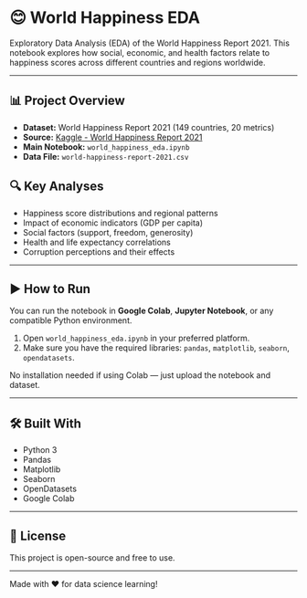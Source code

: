 # 😊 World Happiness EDA

Exploratory Data Analysis (EDA) of the World Happiness Report 2021. This notebook explores how social, economic, and health factors relate to happiness scores across different countries and regions worldwide.

---

## 📊 Project Overview

- **Dataset:** World Happiness Report 2021 (149 countries, 20 metrics)
- **Source:** [Kaggle - World Happiness Report 2021](https://www.kaggle.com/datasets/ajaypalsinghlo/world-happiness-report-2021)
- **Main Notebook:** `world_happiness_eda.ipynb`
- **Data File:** `world-happiness-report-2021.csv`

## 🔍 Key Analyses

- Happiness score distributions and regional patterns
- Impact of economic indicators (GDP per capita)
- Social factors (support, freedom, generosity)
- Health and life expectancy correlations
- Corruption perceptions and their effects

---

## ▶️ How to Run

You can run the notebook in **Google Colab**, **Jupyter Notebook**, or any compatible Python environment.

1. Open `world_happiness_eda.ipynb` in your preferred platform.
2. Make sure you have the required libraries: `pandas`, `matplotlib`, `seaborn`, `opendatasets`.

No installation needed if using Colab — just upload the notebook and dataset.

---

## 🛠️ Built With

- Python 3
- Pandas
- Matplotlib
- Seaborn
- OpenDatasets
- Google Colab

---

## 📄 License

This project is open-source and free to use.

---

Made with ❤️ for data science learning!